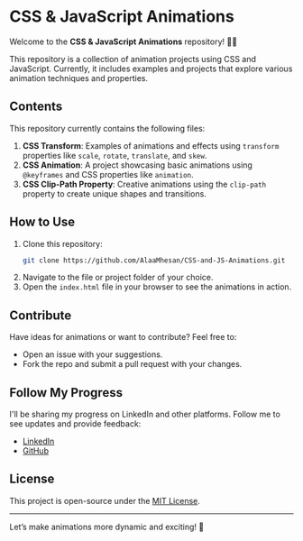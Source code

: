 # CSS & JavaScript Animations

Welcome to the **CSS & JavaScript Animations** repository! 🎉🎨

This repository is a collection of animation projects using CSS and JavaScript. Currently, it includes examples and projects that explore various animation techniques and properties.

## Contents
This repository currently contains the following files:

1. **CSS Transform**: Examples of animations and effects using `transform` properties like `scale`, `rotate`, `translate`, and `skew`.
2. **CSS Animation**: A project showcasing basic animations using `@keyframes` and CSS properties like `animation`.
3. **CSS Clip-Path Property**: Creative animations using the `clip-path` property to create unique shapes and transitions.

## How to Use
1. Clone this repository:
   ```bash
   git clone https://github.com/AlaaMhesan/CSS-and-JS-Animations.git
   ```
2. Navigate to the file or project folder of your choice.
3. Open the `index.html` file in your browser to see the animations in action.

## Contribute
Have ideas for animations or want to contribute? Feel free to:
- Open an issue with your suggestions.
- Fork the repo and submit a pull request with your changes.

## Follow My Progress
I'll be sharing my progress on LinkedIn and other platforms. Follow me to see updates and provide feedback:
- [LinkedIn](https://www.linkedin.com/in/alaa-almhesan/)
- [GitHub](https://github.com/AlaaMhesan)

## License
This project is open-source under the [MIT License](LICENSE).

---

Let’s make animations more dynamic and exciting! 🚀
